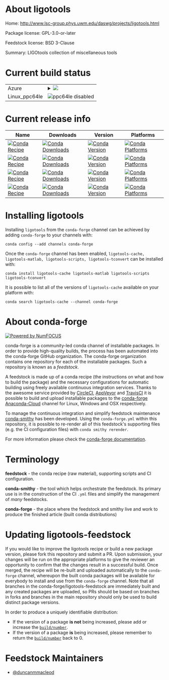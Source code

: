 About ligotools
===============

Home: http://www.lsc-group.phys.uwm.edu/daswg/projects/ligotools.html

Package license: GPL-3.0-or-later

Feedstock license: BSD 3-Clause

Summary: LIGOtools collection of miscellaneous tools



Current build status
====================


<table>
    
  <tr>
    <td>Azure</td>
    <td>
      <details>
        <summary>
          <a href="https://dev.azure.com/conda-forge/feedstock-builds/_build/latest?definitionId=8036&branchName=master">
            <img src="https://dev.azure.com/conda-forge/feedstock-builds/_apis/build/status/ligotools-feedstock?branchName=master">
          </a>
        </summary>
        <table>
          <thead><tr><th>Variant</th><th>Status</th></tr></thead>
          <tbody><tr>
              <td>linux</td>
              <td>
                <a href="https://dev.azure.com/conda-forge/feedstock-builds/_build/latest?definitionId=8036&branchName=master">
                  <img src="https://dev.azure.com/conda-forge/feedstock-builds/_apis/build/status/ligotools-feedstock?branchName=master&jobName=linux&configuration=linux_" alt="variant">
                </a>
              </td>
            </tr><tr>
              <td>osx</td>
              <td>
                <a href="https://dev.azure.com/conda-forge/feedstock-builds/_build/latest?definitionId=8036&branchName=master">
                  <img src="https://dev.azure.com/conda-forge/feedstock-builds/_apis/build/status/ligotools-feedstock?branchName=master&jobName=osx&configuration=osx_" alt="variant">
                </a>
              </td>
            </tr><tr>
              <td>win</td>
              <td>
                <a href="https://dev.azure.com/conda-forge/feedstock-builds/_build/latest?definitionId=8036&branchName=master">
                  <img src="https://dev.azure.com/conda-forge/feedstock-builds/_apis/build/status/ligotools-feedstock?branchName=master&jobName=win&configuration=win_" alt="variant">
                </a>
              </td>
            </tr>
          </tbody>
        </table>
      </details>
    </td>
  </tr>
  <tr>
    <td>Linux_ppc64le</td>
    <td>
      <img src="https://img.shields.io/badge/ppc64le-disabled-lightgrey.svg" alt="ppc64le disabled">
    </td>
  </tr>
</table>

Current release info
====================

| Name | Downloads | Version | Platforms |
| --- | --- | --- | --- |
| [![Conda Recipe](https://img.shields.io/badge/recipe-ligotools--cache-green.svg)](https://anaconda.org/conda-forge/ligotools-cache) | [![Conda Downloads](https://img.shields.io/conda/dn/conda-forge/ligotools-cache.svg)](https://anaconda.org/conda-forge/ligotools-cache) | [![Conda Version](https://img.shields.io/conda/vn/conda-forge/ligotools-cache.svg)](https://anaconda.org/conda-forge/ligotools-cache) | [![Conda Platforms](https://img.shields.io/conda/pn/conda-forge/ligotools-cache.svg)](https://anaconda.org/conda-forge/ligotools-cache) |
| [![Conda Recipe](https://img.shields.io/badge/recipe-ligotools--matlab-green.svg)](https://anaconda.org/conda-forge/ligotools-matlab) | [![Conda Downloads](https://img.shields.io/conda/dn/conda-forge/ligotools-matlab.svg)](https://anaconda.org/conda-forge/ligotools-matlab) | [![Conda Version](https://img.shields.io/conda/vn/conda-forge/ligotools-matlab.svg)](https://anaconda.org/conda-forge/ligotools-matlab) | [![Conda Platforms](https://img.shields.io/conda/pn/conda-forge/ligotools-matlab.svg)](https://anaconda.org/conda-forge/ligotools-matlab) |
| [![Conda Recipe](https://img.shields.io/badge/recipe-ligotools--scripts-green.svg)](https://anaconda.org/conda-forge/ligotools-scripts) | [![Conda Downloads](https://img.shields.io/conda/dn/conda-forge/ligotools-scripts.svg)](https://anaconda.org/conda-forge/ligotools-scripts) | [![Conda Version](https://img.shields.io/conda/vn/conda-forge/ligotools-scripts.svg)](https://anaconda.org/conda-forge/ligotools-scripts) | [![Conda Platforms](https://img.shields.io/conda/pn/conda-forge/ligotools-scripts.svg)](https://anaconda.org/conda-forge/ligotools-scripts) |
| [![Conda Recipe](https://img.shields.io/badge/recipe-ligotools--tconvert-green.svg)](https://anaconda.org/conda-forge/ligotools-tconvert) | [![Conda Downloads](https://img.shields.io/conda/dn/conda-forge/ligotools-tconvert.svg)](https://anaconda.org/conda-forge/ligotools-tconvert) | [![Conda Version](https://img.shields.io/conda/vn/conda-forge/ligotools-tconvert.svg)](https://anaconda.org/conda-forge/ligotools-tconvert) | [![Conda Platforms](https://img.shields.io/conda/pn/conda-forge/ligotools-tconvert.svg)](https://anaconda.org/conda-forge/ligotools-tconvert) |

Installing ligotools
====================

Installing `ligotools` from the `conda-forge` channel can be achieved by adding `conda-forge` to your channels with:

```
conda config --add channels conda-forge
```

Once the `conda-forge` channel has been enabled, `ligotools-cache, ligotools-matlab, ligotools-scripts, ligotools-tconvert` can be installed with:

```
conda install ligotools-cache ligotools-matlab ligotools-scripts ligotools-tconvert
```

It is possible to list all of the versions of `ligotools-cache` available on your platform with:

```
conda search ligotools-cache --channel conda-forge
```


About conda-forge
=================

[![Powered by NumFOCUS](https://img.shields.io/badge/powered%20by-NumFOCUS-orange.svg?style=flat&colorA=E1523D&colorB=007D8A)](http://numfocus.org)

conda-forge is a community-led conda channel of installable packages.
In order to provide high-quality builds, the process has been automated into the
conda-forge GitHub organization. The conda-forge organization contains one repository
for each of the installable packages. Such a repository is known as a *feedstock*.

A feedstock is made up of a conda recipe (the instructions on what and how to build
the package) and the necessary configurations for automatic building using freely
available continuous integration services. Thanks to the awesome service provided by
[CircleCI](https://circleci.com/), [AppVeyor](https://www.appveyor.com/)
and [TravisCI](https://travis-ci.org/) it is possible to build and upload installable
packages to the [conda-forge](https://anaconda.org/conda-forge)
[Anaconda-Cloud](https://anaconda.org/) channel for Linux, Windows and OSX respectively.

To manage the continuous integration and simplify feedstock maintenance
[conda-smithy](https://github.com/conda-forge/conda-smithy) has been developed.
Using the ``conda-forge.yml`` within this repository, it is possible to re-render all of
this feedstock's supporting files (e.g. the CI configuration files) with ``conda smithy rerender``.

For more information please check the [conda-forge documentation](https://conda-forge.org/docs/).

Terminology
===========

**feedstock** - the conda recipe (raw material), supporting scripts and CI configuration.

**conda-smithy** - the tool which helps orchestrate the feedstock.
                   Its primary use is in the construction of the CI ``.yml`` files
                   and simplify the management of *many* feedstocks.

**conda-forge** - the place where the feedstock and smithy live and work to
                  produce the finished article (built conda distributions)


Updating ligotools-feedstock
============================

If you would like to improve the ligotools recipe or build a new
package version, please fork this repository and submit a PR. Upon submission,
your changes will be run on the appropriate platforms to give the reviewer an
opportunity to confirm that the changes result in a successful build. Once
merged, the recipe will be re-built and uploaded automatically to the
`conda-forge` channel, whereupon the built conda packages will be available for
everybody to install and use from the `conda-forge` channel.
Note that all branches in the conda-forge/ligotools-feedstock are
immediately built and any created packages are uploaded, so PRs should be based
on branches in forks and branches in the main repository should only be used to
build distinct package versions.

In order to produce a uniquely identifiable distribution:
 * If the version of a package **is not** being increased, please add or increase
   the [``build/number``](https://conda.io/docs/user-guide/tasks/build-packages/define-metadata.html#build-number-and-string).
 * If the version of a package **is** being increased, please remember to return
   the [``build/number``](https://conda.io/docs/user-guide/tasks/build-packages/define-metadata.html#build-number-and-string)
   back to 0.

Feedstock Maintainers
=====================

* [@duncanmmacleod](https://github.com/duncanmmacleod/)

